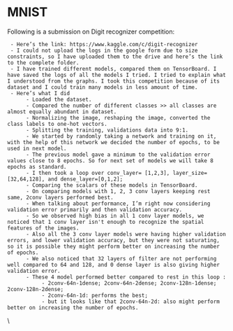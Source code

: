 # MNIST

Following is a submission on Digit recognizer competition:

     - Here’s the link: https://www.kaggle.com/c/digit-recognizer
     - I could not upload the logs in the google form due to size constraints, so I have uploaded them to the drive and here’s the link to the complete folder.
     - I have trained different models, compared them on TensorBoard. I have saved the logs of all the models I tried. I tried to explain what I understood from the graphs. I took this competition because of its dataset and I could train many models in less amount of time.
     - Here’s what I did
          - Loaded the dataset.
          - Compared the number of different classes >> all classes are almost equally abundant in dataset.
          - Normalizing the image, reshaping the image, converted the class labels to one-hot vectors.
          - Splitting the training, validations data into 9:1.
          - We started by randomly taking a network and training on it, with the help of this network we decided the number of epochs, to be used in next model.
          - The previous model gave a minimum to the validation error values close to 8 epochs. So for next set of models we will take 8 epochs as standard.
          - I then took a loop over conv_layer= [1,2,3], layer_size= [32,64,128], and dense_layer=[0,1,2];
          - Comparing the scalars of these models in TensorBoard.
          - On comparing models with 1, 2, 3 conv layers keeping rest same, 2conv layers performed best.
          - When talking about performance, I’m right now considering validation error primarily and then validation accuracy.
          - So we observed high bias in all 1 conv layer models, we noticed that 1 conv layer isn't enough to recognize the spatial features of the images.
          - Also all the 3 conv layer models were having higher validation errors, and lower validation accuracy, but they were not saturating, so it is possible they might perform better on increasing the number of epochs.
          - We also noticed that 32 layers of filter are not performing well compared to 64 and 128, and 0 dense layer is also giving higher validation error.
          - These 4 model performed better compared to rest in this loop :
               - 2conv-64n-1dense; 2conv-64n-2dense; 2conv-128n-1dense; 2conv-128n-2dense;
               - 2conv-64n-1d: performs the best;
               - but it looks like that 2conv-64n-2d: also might perform better on increasing the number of epochs.









\
